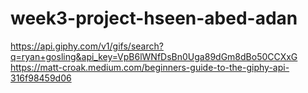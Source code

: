 # week3-project-hseen-abed-adan


https://api.giphy.com/v1/gifs/search?q=ryan+gosling&api_key=VpB6lWNfDsBn0Uga89dGm8dBo50CCXxG
https://matt-croak.medium.com/beginners-guide-to-the-giphy-api-316f98459d06